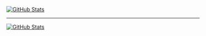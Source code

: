 [![GitHub Stats](https://github-readme-stats.vercel.app/api?username=Arhoc&show_icons=true&theme=cobalt)](https://github.com/anuraghazra/github-readme-stats)

<hr/>

[![GitHub Stats](https://github-readme-stats.vercel.app/api/top-langs?username=Arhoc&theme=cobalt)](https://github.com/anuraghazra/github-readme-stats)
